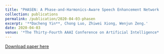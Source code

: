 ```yaml
---
title: "PHASEN: A Phase-and-Harmonics-Aware Speech Enhancement Network."
collection: publications
permalink: /publication/2020-04-03-phasen
excerpt: '**Dacheng Yin**, Chong Luo, Zhiwei Xiong, Wenjun Zeng.'
date: 2020-04-03
venue: '*The Thirty-Fourth AAAI Conference on Artificial Intelligence*'
---
```

[Download paper here](https://ojs.aaai.org/index.php/AAAI/article/download/6489/6345)